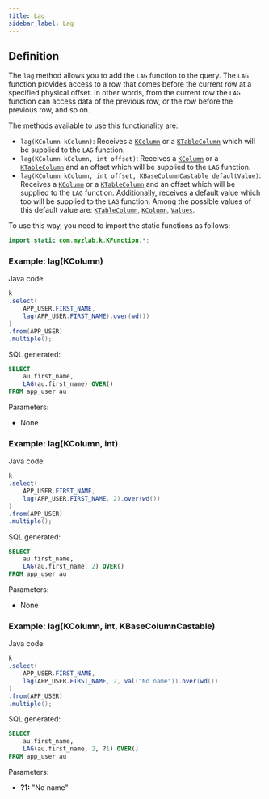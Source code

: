 ```yaml
---
title: Lag
sidebar_label: Lag
---
```


## Definition

The `lag` method allows you to add the `LAG` function to the query. The `LAG` function provides access to a row that comes before the current row at a specified physical offset. In other words, from the current row the `LAG` function can access data of the previous row, or the row before the previous row, and so on.

The methods available to use this functionality are:

- `lag(KColumn kColumn)`: Receives a [`KColumn`](/docs/select-statement/select/introduction#2-kcolumn) or a [`KTableColumn`](/docs/select-statement/select/introduction#1-ktablecolumn) which will be supplied to the `LAG` function.
- `lag(KColumn kColumn, int offset)`: Receives a [`KColumn`](/docs/select-statement/select/introduction#2-kcolumn) or a [`KTableColumn`](/docs/select-statement/select/introduction#1-ktablecolumn) and an offset which will be supplied to the `LAG` function.
- `lag(KColumn kColumn, int offset, KBaseColumnCastable defaultValue)`: Receives a [`KColumn`](/docs/select-statement/select/introduction#2-kcolumn) or a [`KTableColumn`](/docs/select-statement/select/introduction#1-ktablecolumn) and an offset which will be supplied to the `LAG` function. Additionally, receives a default value which too will be supplied to the `LAG` function. Among the possible values of this default value are: [`KTableColumn`](/docs/select-statement/select/introduction#1-ktablecolumn), [`KColumn`](/docs/select-statement/select/introduction#2-kcolumn), [`Values`](/docs/select-statement/select/introduction#3-values).

To use this way, you need to import the static functions as follows:

```java
import static com.myzlab.k.KFunction.*;
```

### Example: lag(KColumn)

Java code:

```java
k
.select(
    APP_USER.FIRST_NAME,
    lag(APP_USER.FIRST_NAME).over(wd())
)
.from(APP_USER)
.multiple();
```

SQL generated:

```sql
SELECT
    au.first_name,
    LAG(au.first_name) OVER()
FROM app_user au
```

Parameters:

- None

### Example: lag(KColumn, int)

Java code:

```java
k
.select(
    APP_USER.FIRST_NAME,
    lag(APP_USER.FIRST_NAME, 2).over(wd())
)
.from(APP_USER)
.multiple();
```

SQL generated:

```sql
SELECT
    au.first_name,
    LAG(au.first_name, 2) OVER()
FROM app_user au
```

Parameters:

- None

### Example: lag(KColumn, int, KBaseColumnCastable)

Java code:

```java
k
.select(
    APP_USER.FIRST_NAME,
    lag(APP_USER.FIRST_NAME, 2, val("No name")).over(wd())
)
.from(APP_USER)
.multiple();
```

SQL generated:

```sql
SELECT
    au.first_name,
    LAG(au.first_name, 2, ?1) OVER()
FROM app_user au
```

Parameters:

- **?1:** "No name"